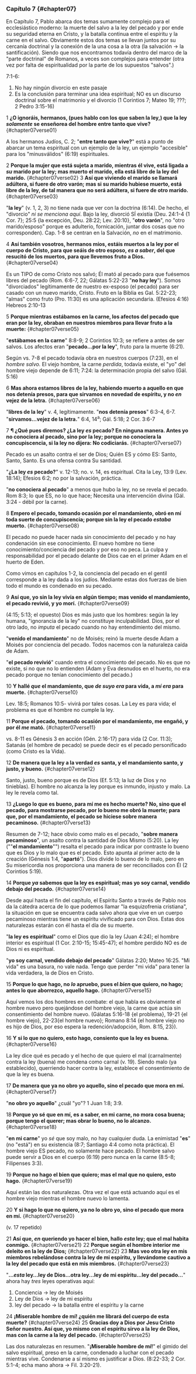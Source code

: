 ### Capítulo 7  {#chapter07}

En Capítulo 7, Pablo abarca dos temas sumamente complejo para el ecclesiástico moderno: la muerte del salvo a la ley del pecado y por ende su seguridad eterna en Cristo, y la batalla continua entre el espíritu y la carne en el salvo. Obviamente estos dos temas se llevan juntos por su cercanía doctrinal y la conexión de la una cosa a la otra (la salvación -> la santificación). Siendo que nos encontramos todavía dentro del marco de la "parte doctrinal" de Romanos, a veces son complejos para entender (otra vez por falta de espiritualidad por la parte de los supuestos "salvos".)

7:1-6:

1. No hay ningún divorcio en este pasaje
2. Es la conclusión para terminar una idea espiritual; NO es un discurso doctrinal sobre el matrimonio y el divorcio (1 Corintios 7; Mateo 19; ???; 2 Pedro 3:15-16)

1 **¿O ignoráis, hermanos, (pues hablo con los que saben la ley,) que la ley *solamente* se enseñorea del hombre entre tanto que vive?** {#chapter07verse01}

A los hermanos Judíos, C. 2; "**entre tanto que vive?**" está a punto de abarcar un tema espiritual con un ejemplo de la ley, un ejemplo "accesible" para los "minusválidos" (6:19) espirituales.

2 **Porque la mujer que está sujeta a marido, mientras él vive, está ligada a *su* marido por la ley; mas muerto el marido, ella está libre de la ley del marido.** {#chapter07verse02}
3 **Así que viviendo el marido se llamará adúltera, si fuere de otro varón; mas si su marido hubiese muerto, está libre de la ley, de tal manera que no será adúltera, si fuere de otro marido.** {#chapter07verse03}

"**la ley**" (v. 1, 2, 3) no tiene nada que ver con la doctrina (6:14). De hecho, el "divorcio" *ni se menciona aquí*. Bajo la ley, divorció SÍ existía (Deu. 24:1-4 {1 Cor. 7}; 25:5 {la excepción, Deu. 28:22; Lev. 20:10}, "**otro varón**", no "otro marido/esposo" porque es adulterio, fornicación, juntar dos cosas que no corresponden). Cap. 1-8 se centran en la Salvación, *no* en el matrimonio.

4 **Así también vosotros, hermanos míos, estáis muertos a la ley por el cuerpo de Cristo, para que seáis de otro esposo, *es a saber*, del que resucitó de los muertos, para que llevemos fruto a Dios.** {#chapter07verse04}

Es un TIPO de como Cristo nos salvó; Él mató al pecado para que fuésemos libres del pecado (Rom. 6:6-7, 22; Gálatas 5:22-23 "**no hay ley**"). Somos "divorciados" legítimamente de nuestro ex-esposo (el pecado) para ser casado con un nuevo marido, Cristo. Fruto en la Biblia es Gal. 5:22-23; "almas" como fruto (Pro. 11:30) es una aplicación secundaria. (Efesios 4:16) Hebreos 2:10-13

5 **Porque mientras estábamos en la carne, los afectos del pecado que eran por la ley, obraban en nuestros miembros para llevar fruto a la muerte:** {#chapter07verse05}

"**estábamos en la carne**" 8:8-9; 2 Corintios 10:3; se refiere a antes de ser salvos. Los afectos eran "**pecado...por la ley**", fruto para la muerte (6:21).

Según vs. 7-8 el pecado todavía obra en nuestros cuerpos (7:23), en el *hombre salvo.* El viejo hombre, la carne *perdida*, todavía existe, el "yo" del hombre viejo depende de 6:11; 7:24: la determinación propia del salvo (Gál. 5:16)

6 **Mas ahora estamos libres de la ley, habiendo muerto a aquello en que nos detenía presos, para que sirvamos en novedad de espíritu, y no *en* vejez de la letra.** {#chapter07verse06}

"**libres de la ley**" v. 4, legítimamente.
"**nos detenía presos**" 6:3-4, 6-7.
"**sirvamos...vejez de la letra.**" 6:4, 14<sup>a</sup>; Gál. 5:18; 2 Cor. 3:6-7

7 **¶ ¿Qué pues diremos? ¿La ley *es* pecado? En ninguna manera. Antes yo no conociera al pecado, sino por la ley; porque no conociera la concupiscencia, si la ley no dijera: No codiciarás.** {#chapter07verse07}

Pecado es un asalto contra el ser de Dios; Quién ES y cómo ES: Santo, Santo, Santo. Es una ofensa contra Su santidad.

"**¿La ley *es* pecado?**" v. 12-13; no. v. 14, es espiritual. Cita la Ley, 13:9 (Lev. 18:14); Efesios 6:2; no por la salvación, práctica.

"**no conociera al pecado**" a menos que hubo la ley, no se revela el pecado. Rom 8:3; lo que ES, no lo que hace; Necesita una intervención divina (Gál. 3:24 - débil por la carne).

8 **Empero el pecado, tomando ocasión por el mandamiento, obró en mí toda suerte de concupiscencia; porque sin la ley el pecado *estaba* muerto.** {#chapter07verse08}

El pecado no puede hacer nada sin conocimiento del pecado y no hay condenación sin ese conocimiento. El nuevo hombre no tiene conocimiento/conciencia del pecado y por eso no peca. La culpa y responsabilidad por el pecado delante de Dios cae en el primer Adam en el huerto de Eden.

Como vimos en capítulos 1-2, la conciencia del pecado en el gentil corresponde a la ley dada a los judíos. Mediante estas dos fuerzas de bien todo el mundo es condenado en su pecado.

9 **Así que, yo sin la ley vivía en algún tiempo; mas venido el mandamiento, el pecado revivió, y yo morí.** {#chapter07verse09}

(4:15; 5:13; el opuesto) Dios es más justo que los hombres: según la ley humana, "ignorancia de la ley" no constituye inculpabilidad. Dios, por el otro lado, no *imputa* el pecado cuando no hay entendimiento del mismo.

"**venido el mandamiento**" no de Moisés; reinó la muerte desde Adam a Moisés por conciencia del pecado. Todos nacemos con la naturaleza caída de Adam.

"**el pecado revivió**" cuando entra el conocimiento del pecado. No es que no existe, si no que no lo entienden (Adam y Eva desnudos en el huerto, no era pecado porque no tenían conocimiento del pecado.)

10 **Y hallé *que* el mandamiento, que *de suyo era* para vida, a *mí era* para muerte.** {#chapter07verse10}

Lev. 18:5; Romanos 10:5- vivirá por tales cosas. La Ley es para vida; el problema es que el hombre no cumple la ley.

11 **Porque el pecado, tomando ocasión por el mandamiento, me engañó, y por él *me* mató.** {#chapter07verse11}

vs. 8-11 es Génesis 3 en acción (Gén. 2:16-17) para vida (2 Cor. 11:3); Satanás (el hombre de pecado) se puede decir es el pecado personificado (como Cristo es la Vida).

12 **De manera que la ley a la verdad *es* santa, y el mandamiento santo, y justo, y bueno.** {#chapter07verse12}

Santo, justo, bueno porque es de Dios (Ef. 5:13; la luz de Dios y no tinieblas). El hombre no alcanza la ley porque es inmundo, injusto y malo. La ley le revela como tal.

13 **¿Luego lo que es bueno, para mí me es hecho muerte? No, sino que el pecado, para mostrarse pecado, por lo bueno me obró la muerte; para que, por el mandamiento, el pecado se hiciese sobre manera pecaminoso.** {#chapter07verse13}

Resumen de 7-12; hace obvio como malo es el pecado, "**sobre manera pecaminoso**", un asalto contra la santidad de Dios Mismo (5:20). La ley (""**el mandamiento**"") resalta el pecado para indicar por contraste lo bueno que es Dios y lo malo que es el pecado. Esto apunta al primer acto de la creación (Génesis 1:4, "**apartó**"). Dios divide lo bueno de lo malo, pero en Su misericordia nos proporciona una manera de ser reconciliados con Él (2 Corintios 5:19).

14 **Porque *ya* sabemos que la ley es espiritual; mas yo soy carnal, vendido debajo del pecado.** {#chapter07verse14}

Desde aquí hasta el fin del capítulo, el Espíritu Santo a través de Pablo nos da la cátedra acerca de lo que podemos llamar "la esquizofrenia cristiana", la situación en que se encuentra cada salvo ahora que vive en un cuerpo pecaminoso mientras tiene un espíritu vivificado para con Dios. Estas dos naturalezas estarán con él hasta el día de su muerte.

"**la ley es espiritual**" como el Dios que dio la ley (Juan 4:24); el hombre interior es espiritual (1 Cor. 2:10-15; 15:45-47); el hombre perdido NO es de Dios ni es espiritual.

"**yo soy carnal, vendido debajo del pecado**" Gálatas 2:20; Mateo 16:25. "Mi vida" es una basura, no vale nada. Tengo que perder "mi vida" para tener la vida verdadera, la de Dios en Cristo.

15 **Porque lo que hago, no *lo* apruebo, pues el *bien* que quiero, no hago; antes lo que aborrezco, aquello hago.** {#chapter07verse15}

Aquí vemos los dos hombres en combate: el que habla es obviamente el hombre nuevo pero quejándose del hombre viejo, la carne que actúa sin consentimiento del hombre nuevo. (Gálatas 5:16-18 {el problema}, 19-21 {el hombre viejo}, 22-23{el hombre nuevo}; Romano 8:14 {el hombre viejo no es hijo de Dios, por eso espera la redención/adopción, Rom. 8:15, 23}).

16 **Y si lo que no quiero, esto hago, consiento que la ley es buena.** {#chapter07verse16}

La ley dice qué es pecado y el hecho de que quiero el mal (carnalmente) contra la ley (buena) me condena como carnal (v. 19). Siendo malo (ya establecido), querriendo hacer contra la ley, establece el consentimiento de que la ley es buena.

17 **De manera que ya no obro yo aquello, sino el pecado que mora en mí.** {#chapter07verse17}

"**no obro yo aquello**" ¿cuál "yo"? 1 Juan 1:8; 3:9.

18 **Porque yo sé que en mí, es a saber, en mi carne, no mora cosa buena; porque tengo el querer; mas obrar lo bueno, no lo alcanzo.** {#chapter07verse18}

"**en mi carne**" yo *sé* que soy malo, no hay cualquier duda. La enimistad "**es**" (no "está") en su existencia (8:7; Santiago 4:4 como nota práctica). El hombre viejo ES pecado, no solamente hace pecado. El hombre salvo puede servir a Dios en el cuerpo (6:19) pero nunca en la carne (8:5-8; Filipenses 3:3).

19 **Porque no hago el bien que quiero; mas el mal que no quiero, esto hago.** {#chapter07verse19}

Aquí están las dos naturalezas. Otra vez el que está actuando aquí es el hombre viejo mientras el hombre nuevo lo lamenta.

20 **Y si hago lo que no quiero, ya no lo obro yo, sino el pecado que mora en mí.** {#chapter07verse20}

(v. 17 repetido)

21 **Así que, *en* queriendo yo hacer el bien, hallo *esta* ley; que el mal habita conmigo.** {#chapter07verse21}
22 **Porque según el hombre interior me deleito en la ley de Dios;** {#chapter07verse22}
23 **Mas veo otra ley en mis miembros rebelándose contra la ley de mi espíritu, y llevándome cautivo a la ley del pecado que está en mis miembros.** {#chapter07verse23}

"**...*esta* ley...ley de Dios...otra ley...ley de mi espíritu...ley del pecado...**" ahora hay *tres* leyes operativas aquí:

1. Conciencia -> ley de Moisés
2. Ley de Dios -> ley de mi espíritu
3. ley del pecado -> la batalla entre el espíritu y la carne

24 **¡Miserable hombre de mí! ¿quién me librará del cuerpo de esta muerte?** {#chapter07verse24}
25 **Gracias doy a Dios por Jesu Cristo Señor nuestro. Así que, yo mismo con el espíritu sirvo a la ley de Dios, mas con la carne a la ley del pecado.** {#chapter07verse25}

Las dos naturalezas en resumen. "**¡Miserable hombre de mí!**" el gimido del salvo espiritual, preso en la carne, condenado a luchar con el pecado mientras vive. Condenarse a sí mismo es justificar a Dios. (8:22-33; 2 Cor. 5:1-4; echa mano ahora -> Fil. 3:20-21). 
